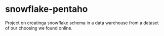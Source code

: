 # snowflake-pentaho
Project on creatinga snowflake schema in a data warehouse from a dataset of our choosing we found online.
